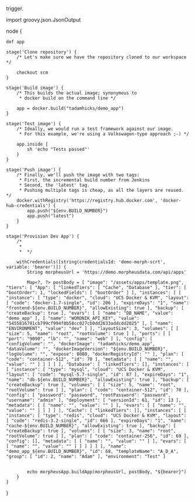 trigger.

import groovy.json.JsonOutput 

node {

    def app

    stage('Clone repository') {
        /* Let's make sure we have the repository cloned to our workspace */

        checkout scm
    }

    stage('Build image') {
        /* This builds the actual image; synonymous to
         * docker build on the command line */

        app = docker.build("tadamhicks/demo_app")
    }

    stage('Test image') {
        /* Ideally, we would run a test framework against our image.
         * For this example, we're using a Volkswagen-type approach ;-) */

        app.inside {
            sh 'echo "Tests passed"'
        }
    }

    stage('Push image') {
        /* Finally, we'll push the image with two tags:
         * First, the incremental build number from Jenkins
         * Second, the 'latest' tag.
         * Pushing multiple tags is cheap, as all the layers are reused. */
        docker.withRegistry('https://registry.hub.docker.com', 'docker-hub-credentials') {
            app.push("${env.BUILD_NUMBER}")
            app.push("latest")
        }
    }

    stage('Provision Dev App') {
        /*
         *
         *  */

        withCredentials([string(credentialsId: 'demo-morph-scrt', variable: 'bearer')]) {
            String morpheusUrl = 'https://demo.morpheusdata.com/api/apps'

            Map<?, ?> postBody = [ "image": "/assets/apps/template.png", "tiers": [ "App": [ "linkedTiers": [ "Cache", "Database" ], "tier": [ "bootOrder": 1, "lockedFields": [ "bootOrder" ] ], "instances": [ [ "instance": [ "type": "docker", "cloud": "UCS Docker & KVM", "layout": [ "code": "docker-1.7-single", "id": 206 ], "expireDays": "1", "name": "frontend-${env.BUILD_NUMBER}", "allowExisting": true ], "backup": [ "createBackup": true ], "evars": [ [ "name": "DB_NAME", "value": "demo_app" ], [ "name": "WORDNIK_API_KEY", "value": "5455816781cb799cf994f0b58cc027cb0dd2633addcdd2025" ], [ "name": "ENVIRONMENT", "value": "dev" ] ], "layoutSize": 3, "volumes": [ [ "size": 5, "name": "root", "rootVolume": true ] ], "ports": [ [ "port": "9090", "lb": "", "name": "web" ] ], "config": [ "configVolume": "", "dockerImage": "tadamhicks/demo_app", "dataVolume": "", "dockerImageVersion": "${env.BUILD_NUMBER}", "logVolume": "", "expose": 8080, "dockerRegistryId": "" ], "plan": [ "code": "container-512", "id": 70 ], "metadata": [ [ "name": "", "value": "" ] ] ] ] ], "Database": [ "linkedTiers": [], "instances": [ [ "instance": [ "type": "mysql", "cloud": "UCS Docker & KVM", "layout": [ "code": "mysql-5.7-single", "id": 87 ], "expireDays": "1", "name": "db-${env.BUILD_NUMBER}", "allowExisting": true ], "backup": [ "createBackup": true ], "volumes": [ [ "size": 5, "name": "root", "rootVolume": true ] ], "plan": [ "code": "container-512", "id": 70 ], "config": [ "password": "password", "rootPassword": "password", "username": "admin" ], "deployment": [ "versionId": 61, "id": 13 ], "metadata": [ [ "name": "", "value": "" ] ], "evars": [ [ "name": "", "value": "" ] ] ] ] ], "Cache": [ "linkedTiers": [], "instances": [ [ "instance": [ "type": "redis", "cloud": "UCS Docker & KVM", "layout": [ "code": "redis-3.2-single", "id": 666 ], "expireDays": "1", "name": "cache-${env.BUILD_NUMBER}", "allowExisting": true ], "backup": [ "createBackup": true ], "volumes": [ [ "size": 3, "name": "root", "rootVolume": true ] ], "plan": [ "code": "container-256", "id": 69 ], "config": [], "metadata": [ [ "name": "", "value": "" ] ], "evars": [ [ "name": "", "value": "" ] ] ] ] ] ], "name": "demo_app_${env.BUILD_NUMBER}", "id": 68, "templateName": "A_D_A", "group": [ "id": 2, "name": "Adam" ], "environment": "Test" ]


            echo morpheusApp.buildApp(morpheusUrl, postBody, "${bearer}")
        }
    }


}
